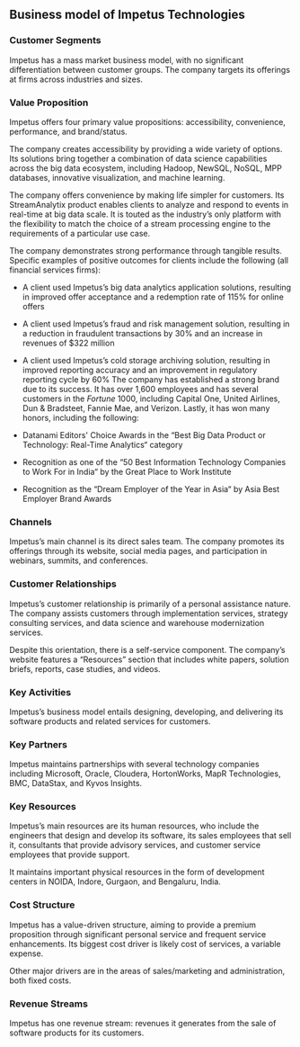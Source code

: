 Business model of Impetus Technologies
--------------------------------------

 ### Customer Segments

 Impetus has a mass market business model, with no significant differentiation between customer groups. The company targets its offerings at firms across industries and sizes.

 ### Value Proposition

 Impetus offers four primary value propositions: accessibility, convenience, performance, and brand/status.

 The company creates accessibility by providing a wide variety of options. Its solutions bring together a combination of data science capabilities across the big data ecosystem, including Hadoop, NewSQL, NoSQL, MPP databases, innovative visualization, and machine learning.

 The company offers convenience by making life simpler for customers. Its StreamAnalytix product enables clients to analyze and respond to events in real-time at big data scale. It is touted as the industry’s only platform with the flexibility to match the choice of a stream processing engine to the requirements of a particular use case.

 The company demonstrates strong performance through tangible results. Specific examples of positive outcomes for clients include the following (all financial services firms):

  * A client used Impetus’s big data analytics application solutions, resulting in improved offer acceptance and a redemption rate of 115% for online offers
 * A client used Impetus’s fraud and risk management solution, resulting in a reduction in fraudulent transactions by 30% and an increase in revenues of $322 million
 * A client used Impetus’s cold storage archiving solution, resulting in improved reporting accuracy and an improvement in regulatory reporting cycle by 60%
  The company has established a strong brand due to its success. It has over 1,600 employees and has several customers in the *Fortune* 1000, including Capital One, United Airlines, Dun & Bradsteet, Fannie Mae, and Verizon. Lastly, it has won many honors, including the following:

  * Datanami Editors' Choice Awards in the “Best Big Data Product or Technology: Real-Time Analytics“ category
 * Recognition as one of the “50 Best Information Technology Companies to Work For in India“ by the Great Place to Work Institute
 * Recognition as the “Dream Employer of the Year in Asia“ by Asia Best Employer Brand Awards
  ### Channels

 Impetus’s main channel is its direct sales team. The company promotes its offerings through its website, social media pages, and participation in webinars, summits, and conferences.

 ### Customer Relationships

 Impetus’s customer relationship is primarily of a personal assistance nature. The company assists customers through implementation services, strategy consulting services, and data science and warehouse modernization services.

 Despite this orientation, there is a self-service component. The company’s website features a “Resources” section that includes white papers, solution briefs, reports, case studies, and videos.

 ### Key Activities

 Impetus’s business model entails designing, developing, and delivering its software products and related services for customers.

 ### Key Partners

 Impetus maintains partnerships with several technology companies including Microsoft, Oracle, Cloudera, HortonWorks, MapR Technologies, BMC, DataStax, and Kyvos Insights.

 ### Key Resources

 Impetus’s main resources are its human resources, who include the engineers that design and develop its software, its sales employees that sell it, consultants that provide advisory services, and customer service employees that provide support.

 It maintains important physical resources in the form of development centers in NOIDA, Indore, Gurgaon, and Bengaluru, India.

 ### Cost Structure

 Impetus has a value-driven structure, aiming to provide a premium proposition through significant personal service and frequent service enhancements. Its biggest cost driver is likely cost of services, a variable expense.

 Other major drivers are in the areas of sales/marketing and administration, both fixed costs.

 ### Revenue Streams

 Impetus has one revenue stream: revenues it generates from the sale of software products for its customers.